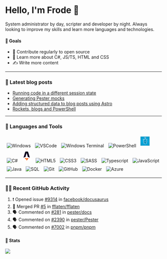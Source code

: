 # Hello, I'm Frode 👋

System administrator by day, scripter and developer by night.
Always looking to improve my skills and learn more languages and technologies. 

#### 🥅 Goals

- 🤝 Contribute regularly to open source
- 🧽 Learn more about C#, JS/TS, HTML and CSS
- ✍️ Write more content

---

### 📰 Latest blog posts

<!-- BLOG-POST-LIST:START -->
- [Running code in a different session state](https://frodeflaten.com/posts/running-code-in-a-different-session-state/)
- [Generating Pester mocks](https://frodeflaten.com/posts/generating-pester-mocks/)
- [Adding structured data to blog posts using Astro](https://frodeflaten.com/posts/adding-structured-data-to-blog-posts-using-astro/)
- [Rockets, blogs and PowerShell](https://frodeflaten.com/posts/rockets-blogs-and-powershell/)
<!-- BLOG-POST-LIST:END -->

---

### 🧰 Languages and Tools

<div id="logos">
  <img alt="Windows" width="30px" src="https://cdn.jsdelivr.net/gh/devicons/devicon/icons/windows8/windows8-original.svg" style="margin:5px" />
  <img alt="VSCode" width="30px" src="https://cdn.jsdelivr.net/gh/devicons/devicon/icons/vscode/vscode-original.svg" style="margin:5px" />
  <img alt="Windows Terminal" width="30px" src="https://raw.githubusercontent.com/microsoft/terminal/main/res/terminal.ico" style="margin:5px" />
  <img alt="PowerShell" width="30px" src="https://raw.githubusercontent.com/PowerShell/PowerShell/6ceaf92bf941f8c08367016c8cfe1dcc9aafbce1/assets/ps_black_128.svg" style="margin:5px" />
  <img alt="Pester" width="30px" src="https://raw.githubusercontent.com/pester/Pester/b19f0eb7af2c466d1b51eb534e25b93650a0c055/images/pester.PNG" style="margin:5px" />
  <img alt="C#" width="30px" src="https://cdn.jsdelivr.net/gh/devicons/devicon/icons/csharp/csharp-original.svg" style="margin:5px" />
  <img alt="Astro" width="30px" src="https://raw.githubusercontent.com/github/explore/5cc0a03a302ec862c4aeac2a22a513ae31c35432/topics/astro/astro.png" style="margin:5px" />
  <img alt="HTML5" width="30px" src="https://cdn.jsdelivr.net/gh/devicons/devicon/icons/html5/html5-original.svg" style="margin:5px" />
  <img alt="CSS3" width="30px" src="https://cdn.jsdelivr.net/gh/devicons/devicon/icons/css3/css3-original.svg" style="margin:5px" />
  <img alt="SASS" width="30px" src="https://cdn.jsdelivr.net/gh/devicons/devicon/icons/sass/sass-original.svg" style="margin:5px" />
  <img alt="Typescript" width="30px" src="https://cdn.jsdelivr.net/gh/devicons/devicon/icons/typescript/typescript-original.svg" style="margin:5px" />
  <img alt="JavaScript" width="30px" src="https://cdn.jsdelivr.net/gh/devicons/devicon/icons/javascript/javascript-original.svg" style="margin:5px" />
  <img alt="Java" width="30px" src="https://cdn.jsdelivr.net/gh/devicons/devicon/icons/java/java-original.svg" style="margin:5px" />
  <img alt="SQL" width="30px" src="https://cdn.jsdelivr.net/gh/devicons/devicon/icons/microsoftsqlserver/microsoftsqlserver-plain.svg" style="margin:5px" />
  <img alt="Git" width="30px" src="https://cdn.jsdelivr.net/gh/devicons/devicon/icons/git/git-original.svg" style="margin:5px" />
  <img alt="GitHub" width="30px" src="https://cdn.jsdelivr.net/gh/devicons/devicon/icons/github/github-original.svg" style="margin:5px" />
  <img alt="Docker" width="30px" src="https://cdn.jsdelivr.net/gh/devicons/devicon/icons//docker/docker-original.svg" style="margin:5px" />
  <img alt="Azure" width="30px" src="https://cdn.jsdelivr.net/gh/devicons/devicon/icons/azure/azure-original.svg" style="margin:5px" />
</div> 

---

### 👨‍💻 Recent GitHub Activity
  
<!--START_SECTION:activity-->
1. ❗ Opened issue [#9314](https://github.com/facebook/docusaurus/issues/9314) in [facebook/docusaurus](https://github.com/facebook/docusaurus)
2. 🎉 Merged PR [#5](https://github.com/fflaten/fflaten/pull/5) in [fflaten/fflaten](https://github.com/fflaten/fflaten)
3. 🗣 Commented on [#281](https://github.com/pester/docs/pull/281#issuecomment-1711415495) in [pester/docs](https://github.com/pester/docs)
4. 🗣 Commented on [#2390](https://github.com/pester/Pester/issues/2390#issuecomment-1708585144) in [pester/Pester](https://github.com/pester/Pester)
5. 🗣 Commented on [#7002](https://github.com/pnpm/pnpm/issues/7002#issuecomment-1708536514) in [pnpm/pnpm](https://github.com/pnpm/pnpm)
<!--END_SECTION:activity-->

#### 🔢 Stats

<picture>
    <source 
    srcset="https://github-readme-stats.vercel.app/api?username=fflaten&show_icons=true&bg_color=00000000&text_color=f5f5f5&title_color=ff4c29&icon_color=ff4c29&border_color=ff4c29"
    media="(prefers-color-scheme: dark)"
    />
    <source
    srcset="https://github-readme-stats.vercel.app/api?username=fflaten&show_icons=true&bg_color=00000000&title_color=2a7a67&icon_color=2a7a67&border_color=2a7a67"
    media="(prefers-color-scheme: light), (prefers-color-scheme: no-preference)"
    />
    <img src="https://github-readme-stats.vercel.app/api?username=fflaten&show_icons=true&bg_color=00000000&title_color=2a7a67&icon_color=2a7a67&border_color=2a7a67" />
</picture>
